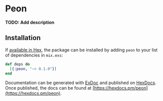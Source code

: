 # Peon

**TODO: Add description**

## Installation

If [available in Hex](https://hex.pm/docs/publish), the package can be installed
by adding `peon` to your list of dependencies in `mix.exs`:

```elixir
def deps do
  [{:peon, "~> 0.1.0"}]
end
```

Documentation can be generated with [ExDoc](https://github.com/elixir-lang/ex_doc)
and published on [HexDocs](https://hexdocs.pm). Once published, the docs can
be found at [https://hexdocs.pm/peon](https://hexdocs.pm/peon).

